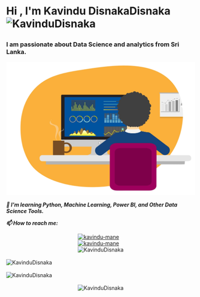 <!--START_SECTION:TITLE-->
# <p align = left>Hi , I'm Kavindu DisnakaDisnaka&ensp;<img src="https://media.giphy.com/media/hvRJCLFzcasrR4ia7z/giphy.gif" alt= "KavinduDisnaka" width="35"></p>
<!--END_SECTION:TITLE-->

<!--START_SECTION:SUBTITLE-->
### <p align = left>I am passionate about Data Science and analytics from Sri Lanka.</p>
<!--END_SECTION:SUBTITLE-->
<div align = "center">
    <img src = "https://github.com/KavinduDisnaka/KavinduDisnaka/blob/main/9ddd0a95-2705-4518-9c38-a4f8471f4441.png?raw=true" alt = "KavinduDisnaka"/> 
</div>

<!--START_SECTION:WORK-->

***<p align = left>🌱 I'm learning Python, Machine Learning, Power BI, and Other Data Science Tools. </p>***

***<p align = left>📫 How to reach me: </p>***
<div align="center">
    <a href="https://www.facebook.com/profile.php?id=61553150994051&mibextid=ZbWKwL"><img src="https://img.shields.io/badge/Facebook-Kavindu%20M%20Wanniarachchi-%231877F2?style=flat&logo=facebook&logoColor=white" alt="kavindu-mane"/></a>&nbsp; &nbsp;
   <br>
    <a href="www.linkedin.com/in/kavindu-disnaka-b022a8212"><img src="https://img.shields.io/badge/LinkedIn-Kavindu%20M%20Wanniarachchi-%230077B5?style=flat&logo=linkedin&logoColor=white" alt="kavindu-mane"/></a>&nbsp; &nbsp;
   
</div>

<!--END_SECTION:WORK-->





<!--START_SECTION:PROFILE-VIEWS-->
<div align = "center">
    <img src = "https://komarev.com/ghpvc/?username=KavinduDisnaka&color=blue&style=flat" alt = "KavinduDisnaka"/> 
</div>
<!--END_SECTION:PROFILE-VIEWS--><br/>

<!--START_SECTION:README-STATS-->
<div align = "left">
    <img src = "https://github-readme-stats.vercel.app/api?username=KavinduDisnaka&show_icons=true&theme=default&hide_border=false&include_all_commits=false&count_private=false" alt = "KavinduDisnaka"/> 
</div>
<!--END_SECTION:README-STATS--><br/>

<!--START_SECTION:README-STATS-LANGUAGES-->
<div align = "left">
    <img src = "https://github-readme-stats.vercel.app/api/top-langs/?username=KavinduDisnaka&langs_count=8&theme=default&hide_border=false" alt = "KavinduDisnaka"/> 
</div>
<!--END_SECTION:README-STATS-LANGUAGES--><br/>

<!--START_SECTION:PROFILE-TROPHY-->
<div align = "center">
    <img src = "https://github-profile-trophy.vercel.app/?username=KavinduDisnaka&theme=flat&no-frame=false&no-bg=false&margin-w=2&column=-1" alt = "KavinduDisnaka"/> 
</div>
<!--END_SECTION:PROFILE-TROPHY--><br/>


<!-- Created with CreateME profile readme generator-->
